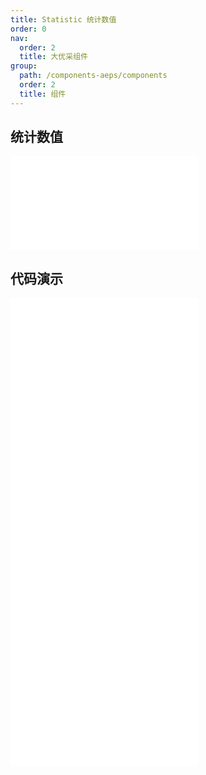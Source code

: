 ```yaml
---
title: Statistic 统计数值
order: 0
nav:
  order: 2
  title: 大优采组件
group:
  path: /components-aeps/components
  order: 2
  title: 组件
---
```


## 统计数值

<div>
<embed src="@docs-common/statistic/index.md"></embed>
</div>
        
## 代码演示

<Row gutter=8>

  <Col span=12>
    
  <div class="code-box"><embed src="@abiz-rc-aeps/statistic/demo/basic-statistic-aeps.md"></embed></div>
          
  <div class="code-box"><embed src="@abiz-rc-aeps/statistic/demo/card-statistic-aeps.md"></embed></div>
          
  </Col>
          
  <Col span=12>
    
  <div class="code-box"><embed src="@abiz-rc-aeps/statistic/demo/unit-statistic-aeps.md"></embed></div>
          
  <div class="code-box"><embed src="@abiz-rc-aeps/statistic/demo/countdown-statistic-aeps.md"></embed></div>
          
  </Col>
          
</Row>
        
<div><embed src="@docs-common/statistic/index-api.md"></embed><div>
        